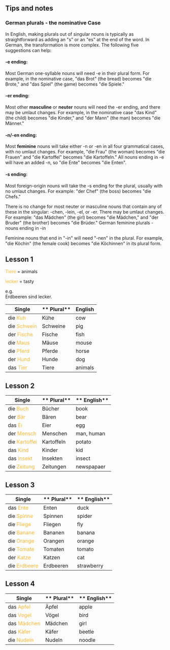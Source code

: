 <font color = #ffb732>  </font>
## Tips and notes

### German plurals - the nominative Case

In English, making plurals out of singular nouns is typically as straightforward as adding an "s" or an "es" at the end of the word. In German, the transformation is more complex. The following five suggestions can help:

#### -e ending: 
Most German one-syllable nouns will need -e in their plural form. For example, in the nominative case, "das Brot" (the bread) becomes "die Brote," and "das Spiel" (the game) becomes "die Spiele."

#### -er ending: 
Most other **masculine** or **neuter** nouns will need the -er ending, and there may be umlaut changes. For example, in the nominative case "das Kind" (the child) becomes "die Kinder," and "der Mann" (the man) becomes "die Männer."

#### -n/-en ending: 
Most **feminine** nouns will take either -n or -en in all four grammatical cases, with no umlaut changes. For example, "die Frau" (the woman) becomes "die Frauen" and "die Kartoffel" becomes "die Kartoffeln." All nouns ending in -e will have an added -n, so "die Ente" becomes "die Enten".

#### -s ending: 
Most foreign-origin nouns will take the -s ending for the plural, usually with no umlaut changes. For example: "der Chef" (the boss) becomes "die Chefs."

There is no change for most neuter or masculine nouns that contain any of these in the singular: -chen, -lein, -el, or -er. There may be umlaut changes. For example: "das Mädchen" (the girl) becomes "die Mädchen," and "der Bruder" (the brother) becomes "die Brüder."
German feminine plurals - nouns ending in -in

Feminine nouns that end in "-in" will need "-nen" in the plural. For example, "die Köchin" (the female cook) becomes "die Köchinnen" in its plural form.

## Lesson 1
<font color = #ffb732> Tiere </font> = animals 
 
<font color = #ffb732> lecker </font> = tasty

e.g.  
Erdbeeren sind lecker.

**Single**|** Plural**|**English**
----- | ----- | -----
die <font color = #ffb732> Kuh </font>     | Kühe     | cow
die <font color = #ffb732> Schwein </font> | Schweine | pig
der <font color = #ffb732> Fische </font>  | Fische   | fish
die <font color = #ffb732> Maus </font>    | Mäuse    | mouse
die <font color = #ffb732> Pferd </font>   | Pferde   | horse  
der <font color = #ffb732> Hund </font>    | Hunde    | dog  
das <font color = #ffb732> Tier </font>    | Tiere    | animals

## Lesson 2
**Single**|** Plural**|** English**
----- | ----- | -----
die <font color = #ffb732> Buch </font>      | Bücher     | book
der <font color = #ffb732> Bär </font>       | Bären      | bear
das <font color = #ffb732> Ei </font>        | Eier       | egg
der <font color = #ffb732> Mensch </font>    | Menschen   | man, human
die <font color = #ffb732> Kartoffel </font> | Kartoffeln | potato
das <font color = #ffb732> Kind </font>      | Kinder     | kid
das <font color = #ffb732> Insekt </font>    | Insekten   | insect
die <font color = #ffb732> Zeitung </font>   | Zeitungen  | newspapaer 


## Lesson 3
**Single**|** Plural**|** English**
----- | ----- | -----
das <font color = #ffb732> Ente </font>     | Enten     | duck
die <font color = #ffb732> Spinne </font>   | Spinnen   | spider
die <font color = #ffb732> Fliege </font>   | Fliegen   | fly
die <font color = #ffb732> Banane </font>   | Bananen   | banana
die <font color = #ffb732> Orange </font>   | Orangen   | orange
die <font color = #ffb732> Tomate </font>   | Tomaten   | tomato
der <font color = #ffb732> Katze </font>    | Katzen    | cat
die <font color = #ffb732> Erdbeere </font> | Erdbeeren | strawberry 



## Lesson 4
**Single**|** Plural**|** English**
----- | ----- | -----
das <font color = #ffb732> Apfel </font>    | Äpfel   | apple
das <font color = #ffb732> Vogel </font>    | Vögel   | bird
das <font color = #ffb732> Mädchen </font>  | Mädchen | girl
das <font color = #ffb732> Käfer </font>    | Käfer   | beetle
die <font color = #ffb732> Nudeln </font>   | Nudeln  | noodle


















































